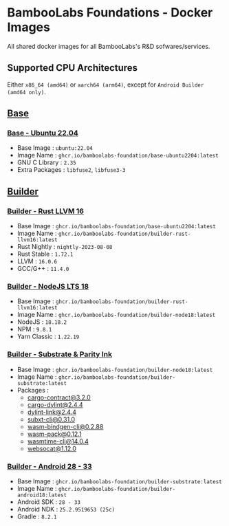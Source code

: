 # BambooLabs Foundations - Docker Images

All shared docker images for all BambooLabs's R&D sofwares/services.

## Supported CPU Architectures

Either `x86_64 (amd64)` or `aarch64 (arm64)`, except for `Android Builder (amd64 only)`.

## [Base](base/README.md)

### [Base - Ubuntu 22.04](base/ubuntu2204.Dockerfile)

* Base Image     : `ubuntu:22.04`
* Image Name     : `ghcr.io/bamboolabs-foundation/base-ubuntu2204:latest`
* GNU C Library  : `2.35`
* Extra Packages : `libfuse2`, `libfuse3-3`

## [Builder](builder/README.md)

### [Builder - Rust LLVM 16](builder/rust-llvm16.Dockerfile)

* Base Image     : `ghcr.io/bamboolabs-foundation/base-ubuntu2204:latest`
* Image Name     : `ghcr.io/bamboolabs-foundation/builder-rust-llvm16:latest`
* Rust Nightly   : `nightly-2023-08-08`
* Rust Stable    : `1.72.1`
* LLVM           : `16.0.6`
* GCC/G++        : `11.4.0`

### [Builder - NodeJS LTS 18](builder/rust-llvm16.Dockerfile)

* Base Image     : `ghcr.io/bamboolabs-foundation/builder-rust-llvm16:latest`
* Image Name     : `ghcr.io/bamboolabs-foundation/builder-node18:latest`
* NodeJS         : `18.18.2`
* NPM            : `9.8.1`
* Yarn Classic   : `1.22.19`

### [Builder - Substrate & Parity Ink](builder/rust-llvm16.Dockerfile)

* Base Image     : `ghcr.io/bamboolabs-foundation/builder-node18:latest`
* Image Name     : `ghcr.io/bamboolabs-foundation/builder-substrate:latest`
* Packages       :
  * [cargo-contract@3.2.0](https://github.com/paritytech/cargo-contract/releases/tag/v3.2.0)
  * [cargo-dylint@2.4.4](https://github.com/trailofbits/dylint/releases/tag/v2.4.4)
  * [dylint-link@2.4.4](https://github.com/trailofbits/dylint/releases/tag/v2.4.4)
  * [subxt-cli@0.31.0](https://github.com/paritytech/subxt/releases/tag/v0.31.0)
  * [wasm-bindgen-cli@0.2.88](https://github.com/rustwasm/wasm-bindgen/releases/tag/0.2.88)
  * [wasm-pack@0.12.1](https://github.com/rustwasm/wasm-pack/releases/tag/v0.12.1)
  * [wasmtime-cli@14.0.4](https://github.com/bytecodealliance/wasmtime/releases/tag/v14.0.4)
  * [websocat@1.12.0](https://github.com/vi/websocat/releases/tag/v1.12.0)

### [Builder - Android 28 - 33](builder/rust-llvm16.Dockerfile)

* Base Image     : `ghcr.io/bamboolabs-foundation/builder-substrate:latest`
* Image Name     : `ghcr.io/bamboolabs-foundation/builder-android18:latest`
* Android SDK    : `28 - 33`
* Android NDK    : `25.2.9519653 (25c)`
* Gradle         : `8.2.1`
